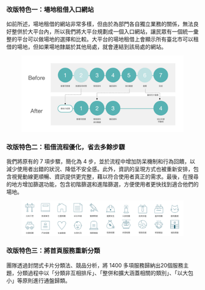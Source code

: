 <div class="macbook-wrapper">
  <macbook fill="/projects/taipei_service/contentdesign_design1_libx264_profile-main_level-3.1_preset-medium_crf-28_1152x720.mp4" />
</div>

### 改版特色一：場地租借入口網站

如前所述，場地租借的網站非常多樣，但由於為部門各自獨立業務的關係，無法良好整併於大平台內，所以我們將大平台規劃成一個入口網站，讓民眾有一個統一彙整的平台可以做場地的選擇和比較。大平台的場地租借上會顯示所有臺北市可以租借的場地，但如果場地隸屬於其他局處，就會連結到該局處的網站。

<figure><img src="/projects/taipei_service/contentdesign_design2.jpg"></figure>

### 改版特色二：租借流程優化，省去多餘步驟

我們將原有的 7 項步驟，簡化為 4 步，並於流程中增加防呆機制和行為回饋，以減少使用者出錯的狀況、降低不安全感。此外，資訊的呈現方式也被重新安排，包含視覺動線更順暢、資訊提供更完整，藉以符合使用者真正的需求。最後，在搜尋的地方增加篩選功能，包含初階篩選和進階篩選，方便使用者更快找到適合他們的場地。

<figure><img src="/projects/taipei_service/contentdesign_design3.jpg"></figure>

### 改版特色三：將首頁服務重新分類

團隊透過封閉式卡片分類法、競品分析，將 1400 多項服務歸納出20個服務主題，分類過程中以「分類非互相排斥」、「整併和擴大涵蓋相關的類別」、「以大包小」等原則進行通盤歸類。
